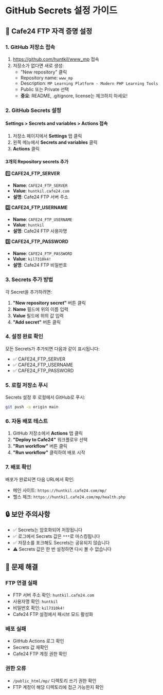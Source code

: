 # GitHub Secrets 설정 가이드

## 🔐 Cafe24 FTP 자격 증명 설정

### 1. GitHub 저장소 접속
1. https://github.com/huntkil/www_mp 접속
2. 저장소가 없다면 새로 생성:
   - "New repository" 클릭
   - Repository name: `www_mp`
   - Description: `MP Learning Platform - Modern PHP Learning Tools`
   - Public 또는 Private 선택
   - **중요**: README, .gitignore, license는 체크하지 마세요!

### 2. GitHub Secrets 설정

#### Settings > Secrets and variables > Actions 접속
1. 저장소 페이지에서 **Settings** 탭 클릭
2. 왼쪽 메뉴에서 **Secrets and variables** 클릭
3. **Actions** 클릭

#### 3개의 Repository secrets 추가

**1️⃣ CAFE24_FTP_SERVER**
- **Name**: `CAFE24_FTP_SERVER`
- **Value**: `huntkil.cafe24.com`
- **설명**: Cafe24 FTP 서버 주소

**2️⃣ CAFE24_FTP_USERNAME**
- **Name**: `CAFE24_FTP_USERNAME`
- **Value**: `huntkil`
- **설명**: Cafe24 FTP 사용자명

**3️⃣ CAFE24_FTP_PASSWORD**
- **Name**: `CAFE24_FTP_PASSWORD`
- **Value**: `kil7310k4!`
- **설명**: Cafe24 FTP 비밀번호

### 3. Secrets 추가 방법

각 Secret을 추가하려면:

1. **"New repository secret"** 버튼 클릭
2. **Name** 필드에 위의 이름 입력
3. **Value** 필드에 위의 값 입력
4. **"Add secret"** 버튼 클릭

### 4. 설정 완료 확인

모든 Secrets가 추가되면 다음과 같이 표시됩니다:
- ✅ CAFE24_FTP_SERVER
- ✅ CAFE24_FTP_USERNAME  
- ✅ CAFE24_FTP_PASSWORD

### 5. 로컬 저장소 푸시

Secrets 설정 후 로컬에서 GitHub로 푸시:

```bash
git push -u origin main
```

### 6. 자동 배포 테스트

1. GitHub 저장소에서 **Actions** 탭 클릭
2. **"Deploy to Cafe24"** 워크플로우 선택
3. **"Run workflow"** 버튼 클릭
4. **"Run workflow"** 클릭하여 배포 시작

### 7. 배포 확인

배포가 완료되면 다음 URL에서 확인:
- 메인 사이트: `https://huntkil.cafe24.com/mp/`
- 헬스 체크: `https://huntkil.cafe24.com/mp/health.php`

## 🔒 보안 주의사항

- ✅ Secrets는 암호화되어 저장됩니다
- ✅ 로그에서 Secrets 값은 `***`로 마스킹됩니다
- ✅ 저장소를 포크해도 Secrets는 공유되지 않습니다
- ⚠️ Secrets 값은 한 번 설정하면 다시 볼 수 없습니다

## 🚨 문제 해결

### FTP 연결 실패
- FTP 서버 주소 확인: `huntkil.cafe24.com`
- 사용자명 확인: `huntkil`
- 비밀번호 확인: `kil7310k4!`
- Cafe24 FTP 설정에서 패시브 모드 활성화

### 배포 실패
- GitHub Actions 로그 확인
- Secrets 값 재확인
- Cafe24 FTP 계정 권한 확인

### 권한 오류
- `/public_html/mp/` 디렉토리 쓰기 권한 확인
- FTP 계정이 해당 디렉토리에 접근 가능한지 확인 